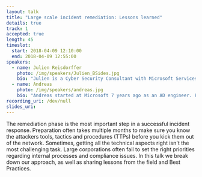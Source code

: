 ```yaml
---
layout: talk
title: "Large scale incident remediation: Lessons learned"
details: true
track: 1
accepted: true
length: 45
timeslot:
  start: 2018-04-09 12:10:00
  end: 2018-04-09 12:55:00
speakers: 
  - name: Julien Reisdorffer
    photo: /img/speakers/Julien_BSides.jpg
    bio: "Julien is a Cyber Security Consultant with Microsoft Services since 2015, where he spends his time with challenging topics like Security Architecture and the obligatory Cyber Janitor duties aka helping customers recover from a compromise."
  - name: Andreas
    photo: /img/speakers/andreas.jpg
    bio: "Andreas started at Microsoft 7 years ago as an AD engineer. From the beginning he was focused on Active Directory and Certificate based security. Since 2016 he is working as a Cyber Security Consultant to help customers in a compromised situation."
recording_uri: /dev/null
slides_uri: 
---
```


The remediation phase is the most important step in a successful incident response.
Preparation often takes multiple months to make sure you know the attackers tools, tactics and procedures (TTPs) before you kick them out of the network.
Sometimes, getting all the technical aspects right isn't the most challenging task.
Large corporations often fail to set the right priorities regarding internal processes and compliance issues.
In this talk we break down our approach, as well as sharing lessons from the field and Best Practices.

